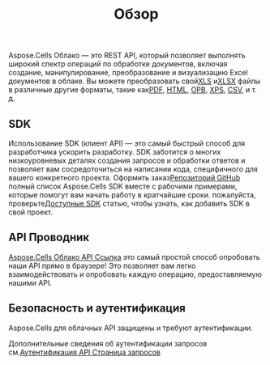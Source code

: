 ﻿---
title: Обзор
second_title: Aspose.Cells Cloud Documen
type: docs
url: /ru/overview/
description: Aspose.Cells Облако поддерживает Excel для создания, преобразования, слияния, разделения, защиты, операций с внутренними объектами и т. д.
weight: 10
---
 Aspose.Cells Облако — это REST API, который позволяет выполнять широкий спектр операций по обработке документов, включая создание, манипулирование, преобразование и визуализацию Excel документов в облаке. Вы можете преобразовать свой[XLS](https://docs.fileformat.com/spreadsheet/xls/) и[XLSX](https://docs.fileformat.com/spreadsheet/xlsx/) файлы в различные другие форматы, такие как[PDF](https://docs.fileformat.com/view/pdf/), [HTML](https://docs.fileformat.com/web/html/), [ОРВ](https://docs.fileformat.com/spreadsheet/ods/), [XPS](https://docs.fileformat.com/page-description-language/xps/), [CSV](https://docs.fileformat.com/spreadsheet/csv/), и т. д.

## **SDK**
Использование SDK (клиент API) — это самый быстрый способ для разработчика ускорить разработку. SDK заботится о многих низкоуровневых деталях создания запросов и обработки ответов и позволяет вам сосредоточиться на написании кода, специфичного для вашего конкретного проекта. Оформить заказ[Репозиторий GitHub](https://github.com/aspose-cells-cloud) полный список Aspose.Cells SDK вместе с рабочими примерами, которые помогут вам начать работу в кратчайшие сроки. пожалуйста, проверьте[Доступные SDK](/cells/ru/available-sdks/) статью, чтобы узнать, как добавить SDK в свой проект.

## **API Проводник**
[Aspose.Cells Облако API Ссылка](https://apireference.aspose.cloud/cells/) это самый простой способ опробовать наши API прямо в браузере! Это позволяет вам легко взаимодействовать и опробовать каждую операцию, предоставляемую нашими API.

## **Безопасность и аутентификация**
Aspose.Cells для облачных API защищены и требуют аутентификации.

 Дополнительные сведения об аутентификации запросов см.[Аутентификация API Страница запросов](/total/getting-started/rest-api-overview/authenticating-api-requests/)

